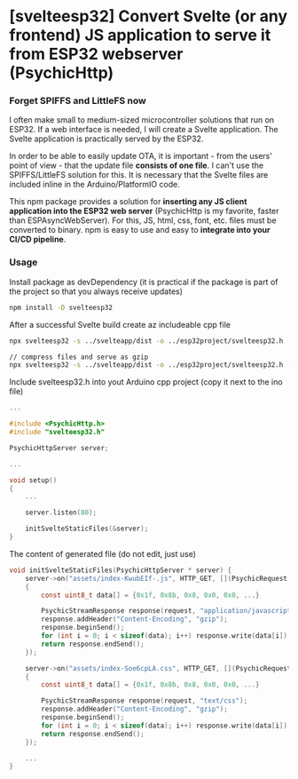 # [svelteesp32] Convert Svelte (or any frontend) JS application to serve it from ESP32 webserver (PsychicHttp)

### Forget SPIFFS and LittleFS now

I often make small to medium-sized microcontroller solutions that run on ESP32. If a web interface is needed, I will create a Svelte application. The Svelte application is practically served by the ESP32.

In order to be able to easily update OTA, it is important - from the users' point of view - that the update file **consists of one file**. I can't use the SPIFFS/LittleFS solution for this. It is necessary that the Svelte files are included inline in the Arduino/PlatformIO code.

This npm package provides a solution for **inserting any JS client application into the ESP32 web server** (PsychicHttp is my favorite, faster than ESPAsyncWebServer). For this, JS, html, css, font, etc. files must be converted to binary. npm is easy to use and easy to **integrate into your CI/CD pipeline**.

### Usage

Install package as devDependency (it is practical if the package is part of the project so that you always receive updates)

```bash
npm install -D svelteesp32
```

After a successful Svelte build create az includeable cpp file

```bash
npx svelteesp32 -s ../svelteapp/dist -o ../esp32project/svelteesp32.h

// compress files and serve as gzip
npx svelteesp32 -s ../svelteapp/dist -o ../esp32project/svelteesp32.h -g
```

Include svelteesp32.h into yout Arduino cpp project (copy it next to the ino file)

```c
...

#include <PsychicHttp.h>
#include "svelteesp32.h"

PsychicHttpServer server;

...

void setup()
{
    ...

    server.listen(80);

    initSvelteStaticFiles(&server);
}
```

The content of generated file (do not edit, just use)

```c
void initSvelteStaticFiles(PsychicHttpServer * server) {
    server->on("assets/index-KwubEIf-.js", HTTP_GET, [](PsychicRequest * request)
    {
        const uint8_t data[] = {0x1f, 0x8b, 0x8, 0x0, 0x0, ...}

        PsychicStreamResponse response(request, "application/javascript");
        response.addHeader("Content-Encoding", "gzip");
        response.beginSend();
        for (int i = 0; i < sizeof(data); i++) response.write(data[i]);
        return response.endSend();
    });

    server->on("assets/index-Soe6cpLA.css", HTTP_GET, [](PsychicRequest * request)
    {
        const uint8_t data[] = {0x1f, 0x8b, 0x8, 0x0, 0x0, ...}

        PsychicStreamResponse response(request, "text/css");
        response.addHeader("Content-Encoding", "gzip");
        response.beginSend();
        for (int i = 0; i < sizeof(data); i++) response.write(data[i]);
        return response.endSend();
    });

    ...
}
```
